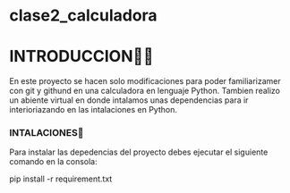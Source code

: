 # clase2_calculadora

# **INTRODUCCION**🧑‍💼

En este proyecto  se hacen solo modificaciones para poder familiarizamer con git y githund en una calculadora en lenguaje Python. Tambien realizo un abiente virtual en donde intalamos unas dependencias para ir interioriazando en las intalaciones en Python.

### INTALACIONES💼

Para instalar las depedencias del proyecto debes ejecutar el siguiente comando en la consola:

pip install -r requirement.txt
